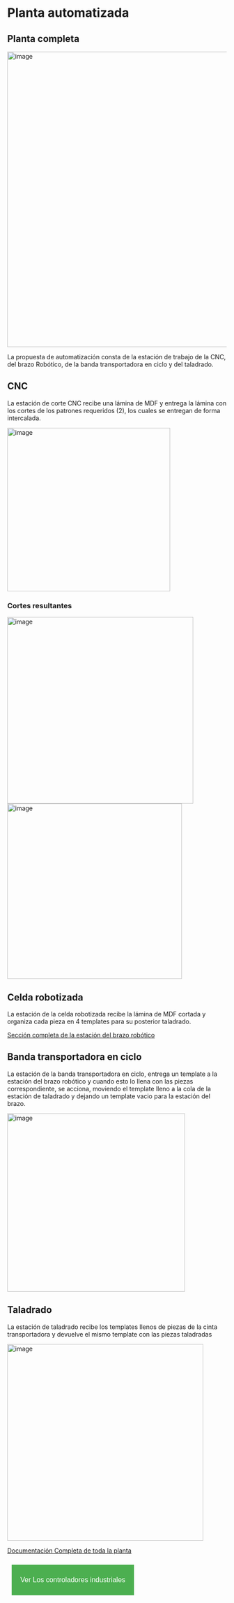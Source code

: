 # Planta automatizada

## Planta completa

<img width="676" alt="image" src="https://github.com/APM-Kullu/Project/assets/52173621/720cabd6-a22f-4ab4-8a29-0c245d9ec3bf">

La propuesta de automatización consta de la estación de trabajo de la CNC, del brazo Robótico, de la banda transportadora en ciclo y del taladrado. 

## CNC

La estación de corte CNC recibe una lámina de MDF y entrega la lámina con los cortes de los patrones requeridos (2), los cuales se entregan de forma intercalada.

<img width="374" alt="image" src="https://github.com/APM-Kullu/Project/assets/52173621/6dfb3aee-a7e8-4f87-9640-14275d7d5b1a">

### Cortes resultantes
<img width="427" alt="image" src="https://github.com/APM-Kullu/Project/assets/52173621/c8bb30a5-803f-4fe1-9199-1f7075a3c523">
<img width="401" alt="image" src="https://github.com/APM-Kullu/Project/assets/52173621/8e750e16-7b96-472a-b4d2-335dba94c087">

## Celda robotizada

La estación de la celda robotizada recibe la lámina de MDF cortada y organiza cada pieza en 4 templates para su posterior taladrado.

[Sección completa de la estación del brazo robótico](https://apm-kullu.github.io/kulluWebSite/robotica/)


## Banda transportadora en ciclo

La estación de la banda transportadora en ciclo, entrega un template a la estación del brazo robótico y cuando esto lo llena con las piezas correspondiente, se acciona, moviendo el template lleno a la cola de la estación de taladrado y dejando un template vacio para la estación del brazo.

<img width="408" alt="image" src="https://github.com/APM-Kullu/Project/assets/52173621/e5324434-63f2-40eb-9265-c4045b87f2c3">

## Taladrado

La estación de taladrado recibe los templates llenos de piezas de la cinta transportadora y devuelve el mismo template con las piezas taladradas

<img width="450" alt="image" src="https://github.com/APM-Kullu/Project/assets/52173621/8a926470-1f7e-480d-bf90-04f5a03dad38">

[Documentación Completa de toda la planta](https://github.com/APM-Kullu/Project/tree/main/PlantaAutomatizada)

<button style="background-color: #4CAF50; /* color de fondo */
               color: white; /* color del texto */
               border: none; /* borde del botón */
               padding: 10px 20px; /* espacio alrededor del texto */
               text-align: center; /* centrar el texto */
               text-decoration: none; /* sin subrayado */
               display: inline-block; /* mostrar en línea */
               font-size: 16px; /* tamaño de la fuente */
               margin: 10px; /* margen externo */
               cursor: pointer; /* cursor de puntero */"
        onclick="window.location.href = window.location.origin + '/kulluWebSite/controladores'">

Ver Los controladores industriales </button>